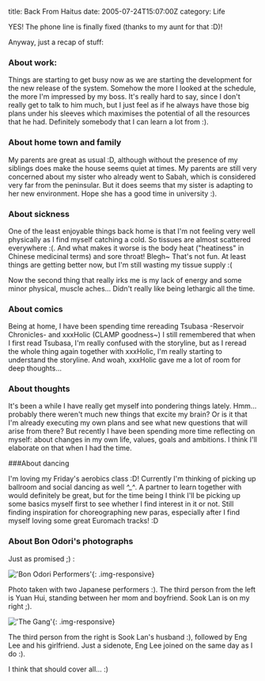 title: Back From Haitus
date: 2005-07-24T15:07:00Z
category: Life

YES! The phone line is finally fixed (thanks to my aunt for that :D)!

Anyway, just a recap of stuff:

### About work:

Things are starting to get busy now as we are starting the development for the new release of the system. Somehow the more I looked at the schedule, the more I'm impressed by my boss. It's really hard to say, since I don't really get to talk to him much, but I just feel as if he always have those big plans under his sleeves which maximises the potential of all the resources that he had. Definitely somebody that I can learn a lot from :).

### About home town and family

My parents are great as usual :D, although without the presence of my siblings does make the house seems quiet at times. My parents are still very concerned about my sister who already went to Sabah, which is considered very far from the peninsular. But it does seems that my sister is adapting to her new environment. Hope she has a good time in university :).

### About sickness

One of the least enjoyable things back home is that I'm not feeling very well physically as I find myself catching a cold. So tissues are almost scattered everywhere :(. And what makes it worse is the body heat ("heatiness" in Chinese medicinal terms) and sore throat! Blegh~ That's not fun. At least things are getting better now, but I'm still wasting my tissue supply :(

Now the second thing that really irks me is my lack of energy and some minor physical, muscle aches… Didn't really like being lethargic all the time.

### About comics

Being at home, I have been spending time rereading Tsubasa -Reservoir Chronicles- and xxxHolic (CLAMP goodness~) I still remembered that when I first read Tsubasa, I'm really confused with the storyline, but as I reread the whole thing again together with xxxHolic, I'm really starting to understand the storyline. And woah, xxxHolic gave me a lot of room for deep thoughts…

### About thoughts

It's been a while I have really get myself into pondering things lately. Hmm… probably there weren't much new things that excite my brain? Or is it that I'm already executing my own plans and see what new questions that will arise from there? But recently I have been spending more time reflecting on myself: about changes in my own life, values, goals and ambitions. I think I'll elaborate on that when I had the time.

###About dancing

I'm loving my Friday's aerobics class :D! Currently I'm thinking of picking up ballroom and social dancing as well *^_^*. A partner to learn together with would definitely be great, but for the time being I think I'll be picking up some basics myself first to see whether I find interest in it or not. Still finding inspiration for choreographing new paras, especially after I find myself loving some great Euromach tracks! :D

### About Bon Odori's photographs

Just as promised ;) :

!['Bon Odori Performers'](http://img.photobucket.com/albums/v95/seh_hui/photo/050718/IMG_8201.jpg){: .img-responsive}

Photo taken with two Japanese performers :). The third person from the left is Yuan Hui, standing between her mom and boyfriend. Sook Lan is on my right ;).

!['The Gang'](http://img.photobucket.com/albums/v95/seh_hui/photo/050718/IMG_8207.jpg){: .img-responsive}

The third person from the right is Sook Lan's husband :), followed by Eng Lee and his girlfriend. Just a sidenote, Eng Lee joined on the same day as I do :).

I think that should cover all… :)
